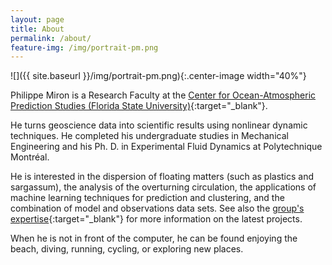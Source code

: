 ```yaml
---
layout: page
title: About
permalink: /about/
feature-img: /img/portrait-pm.png
---
```


![]({{ site.baseurl }}/img/portrait-pm.png){:.center-image width="40%"}

Philippe Miron is a Research Faculty at the [Center for Ocean-Atmospheric Prediction Studies (Florida State University)](https://www.coaps.fsu.edu/){:target="_blank"}.

He turns geoscience data into scientific results using nonlinear dynamic techniques. He completed his undergraduate studies in Mechanical Engineering and his Ph. D. in Experimental Fluid Dynamics at Polytechnique Montréal.

He is interested in the dispersion of floating matters (such as plastics and sargassum), the analysis of the overturning circulation, the applications of machine learning techniques for prediction and clustering, and the combination of model and observations data sets. See also the [group's expertise](https://www.coaps.fsu.edu/our-expertise/){:target="_blank"} for more information on the latest projects.

When he is not in front of the computer, he can be found enjoying the beach, diving, running, cycling, or exploring new places.
